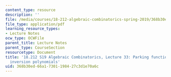 ```yaml
---
content_type: resource
description: ''
file: /media/courses/18-212-algebraic-combinatorics-spring-2019/368b30ed66a17301198427c3d1e70a6c_MIT18_212S19_lec33.pdf
file_type: application/pdf
learning_resource_types:
- Lecture Notes
ocw_type: OCWFile
parent_title: Lecture Notes
parent_type: CourseSection
resourcetype: Document
title: '18.212 S19 Algebraic Combinatorics, Lecture 33: Parking functions and tree
  inversion polynomials'
uid: 368b30ed-66a1-7301-1984-27c3d1e70a6c
---
```


